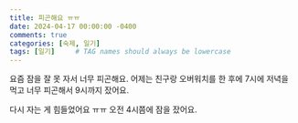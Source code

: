 ```yaml
---
title: 피곤해요 ㅠㅠ
date: 2024-04-17 00:00:00 -0400
comments: true
categories: [숙제, 일기]
tags: [일기]     # TAG names should always be lowercase
---
```


<div class="tenor-gif-embed" data-postid="1965729767099751670" data-share-method="host" data-aspect-ratio="0.951807" data-width="100%" width="300">
    <a href="https://tenor.com/view/raccoon-dance-trash-panda-gif-1965729767099751670"> </a>
</div> 
<script type="text/javascript" async src="https://tenor.com/embed.js"></script>

요즘 잠을 잘 못 자서 너무 피곤해요. 어제는 친구랑 오버워치를 한 후에 7시에 저녁을 먹고 너무 피곤해서 9시까지 잤어요.

 다시 자는 게 힘들었어요 ㅠㅠ 오전 4시쯤에 잠을 잤어요.